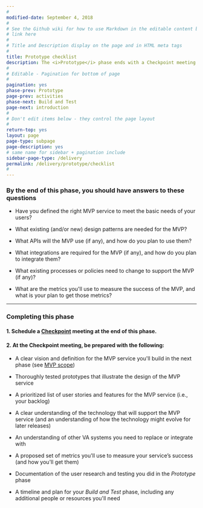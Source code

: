 ```yaml
---
#
modified-date: September 4, 2018
#
# See the Github wiki for how to use Markdown in the editable content below:
# link here
#
# Title and Description display on the page and in HTML meta tags
#
title: Prototype checklist
description: The <i>Prototype</i> phase ends with a Checkpoint meeting to confirm your team is ready to move on the <i>Build and Test</i> phase.
#
# Editable - Pagination for bottom of page
#
pagination: yes
phase-prev: Prototype
page-prev: activities
phase-next: Build and Test
page-next: introduction
#
# Don't edit items below - they control the page layout
#
return-top: yes
layout: page
page-type: subpage
page-description: yes
# same name for sidebar + pagination include
sidebar-page-type: /delivery
permalink: /delivery/prototype/checklist
#
---
```


### By the end of this phase, you should have answers to these questions


<div class="bullet-checkmark" markdown="1">

* Have you defined the right MVP service to meet the basic needs of your users?

* What existing (and/or new) design patterns are needed for the MVP?

* What APIs will the MVP use (if any), and how do you plan to use them?

* What integrations are required for the MVP (if any), and how do you plan to integrate them?

* What existing processes or policies need to change to support the MVP (if any)?

* What are the metrics you'll use to measure the success of the MVP, and what is your plan to get those metrics?


</div>

<hr>

### Completing this phase

#### 1. Schedule a [Checkpoint]({{site.baseurl}}/resources/more/checkpoint) meeting at the end of this phase.

#### 2. At the Checkpoint meeting, be prepared with the following:


<div class="bullet-checkmark" markdown="1">

* A clear vision and definition for the MVP service you'll build in the next phase (see [MVP scope]({{site.baseurl}}/resources/more/mvp-scope))

* Thoroughly tested prototypes that illustrate the design of the MVP service

* A prioritized list of user stories and features for the MVP service (i.e., your backlog)

* A clear understanding of the technology that will support the MVP service (and an understanding of how the technology might evolve for later releases)

* An understanding of other VA systems you need to replace or integrate with

* A proposed set of metrics you'll use to measure your service’s success (and how you'll get them)

* Documentation of the user research and testing you did in the *Prototype* phase

* A timeline and plan for your *Build and Test* phase, including any additional people or resources you'll need

</div>
<br/>
